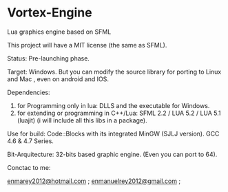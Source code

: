 # Vortex-Engine
Lua graphics engine based on SFML

This project will have a MIT license (the same as SFML).

Status: Pre-launching phase.

Target: Windows. But you can modify the source library for porting to Linux and Mac , even on android and IOS.

Dependencies:
  1) for Programming only in lua: DLLS and the executable for Windows.
  2) for extending or programming in C++/Lua: SFML 2.2 / LUA 5.2 / LUA 5.1 (luajit) (i will include all this libs in a package).

Use for build: Code::Blocks with its integrated MinGW (SJLJ version).
               GCC 4.6 & 4.7 Series.

Bit-Arquitecture: 32-bits based graphic engine.  (Even you can port to 64).

Conctac to me:

enmarey2012@hotmail.com ; 
enmanuelrey2012@gmail.com ;


